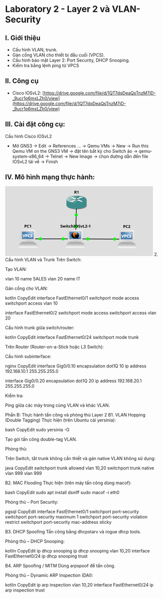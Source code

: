 # Laboratory 2 - Layer 2 và VLAN-Security
## I. Giới thiệu
- Cấu hình VLAN, trunk.
- Gán cổng VLAN cho thiết bị đầu cuối (VPCS).
- Cấu hình bảo mật Layer 2: Port Security, DHCP Snooping.
- Kiểm tra bằng lệnh ping từ VPCS
## II. Công cụ
- Cisco IOSvL2: [https://drive.google.com/file/d/1QT7dqDeaQsTnzM7jD-_9ucr1p6mxLZh0/view](https://drive.google.com/file/d/1QT7dqDeaQsTnzM7jD-_9ucr1p6mxLZh0/view)
## III. Cài đặt công cụ:
Cấu hình Cisco IOSvL2
- Mở GNS3 -> Edit -> References ... -> Qemu VMs -> New -> Run this Qemu VM on the GNS3 VM -> đặt tên bắt kỳ cho Switch ảo -> qemu-system-x86_64 -> Telnet -> New Image -> chọn đường dẫn đến file IOSvL2 tải về -> Finish
## IV. Mô hình mạng thực hành:
![Model](Images/model_lab2.png)
2. Cấu hình VLAN và Trunk
Trên Switch:


Tạo VLAN:

vlan 10
name SALES
vlan 20
name IT


Gán cổng cho VLAN:

 kotlin
CopyEdit
interface FastEthernet0/1
switchport mode access
switchport access vlan 10

interface FastEthernet0/2
switchport mode access
switchport access vlan 20


Cấu hình trunk giữa switch/router:

 kotlin
CopyEdit
interface FastEthernet0/24
switchport mode trunk


Trên Router (Router-on-a-Stick hoặc L3 Switch):


Cấu hình subinterface:

 nginx
CopyEdit
interface Gig0/0.10
encapsulation dot1Q 10
ip address 192.168.10.1 255.255.255.0

interface Gig0/0.20
encapsulation dot1Q 20
ip address 192.168.20.1 255.255.255.0


Kiểm tra:


Ping giữa các máy trong cùng VLAN và khác VLAN.



Phần B: Thực hành tấn công và phòng thủ Layer 2
B1. VLAN Hopping (Double Tagging)
Thực hiện (trên Ubuntu cài yersinia):

 bash
CopyEdit
sudo yersinia -G


Tạo gói tấn công double-tag VLAN.


Phòng thủ:


Trên Switch, tắt trunk không cần thiết và gán native VLAN không sử dụng:

 java
CopyEdit
switchport trunk allowed vlan 10,20
switchport trunk native vlan 999
vlan 999



B2. MAC Flooding
Thực hiện (trên máy tấn công dùng macof):

 bash
CopyEdit
sudo apt install dsniff
sudo macof -i eth0


Phòng thủ – Port Security:

 pgsql
CopyEdit
interface FastEthernet0/1
switchport port-security
switchport port-security maximum 1
switchport port-security violation restrict
switchport port-security mac-address sticky



B3. DHCP Spoofing
Tấn công bằng dhcpstarv và rogue dhcp tools.


Phòng thủ – DHCP Snooping:

 kotlin
CopyEdit
ip dhcp snooping
ip dhcp snooping vlan 10,20
interface FastEthernet0/24
ip dhcp snooping trust



B4. ARP Spoofing / MITM
Dùng arpspoof để tấn công.


Phòng thủ – Dynamic ARP Inspection (DAI):

 kotlin
CopyEdit
ip arp inspection vlan 10,20
interface FastEthernet0/24
ip arp inspection trust

